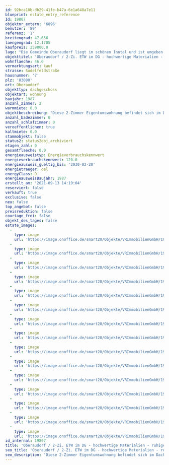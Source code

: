 ```yaml
---
id: 92bca10b-db29-41fe-b47a-6e1a648a7e11
blueprint: estate_entry_reference
Id: 19807
objektnr_extern: '6896'
benutzer: '89'
referenz: '1'
breitengrad: 47.656
laengengrad: 12.1705
kaufpreis: 259000.0
lage: "Die Gemeinde Oberaudorf liegt im schönen Inntal und ist umgeben von herrlicher Landschaft mit bayerischen und tiroler Bergen. \r\n\r\nDer Ort hat eine verkehrsgünstige Lage. In ca. 25 Minuten erreichen Sie mit dem Auto bequem über die Inntalautobahn Rosenheim. Auch bis Kufstein ist es nicht weit - hier sind Sie in ca. 10 Minuten. In rund einer Stunde erreichen Sie bequem mit dem Zug (Meridian) die bayerische Landeshauptstadt München. \r\nIn den Hauptverkehrszeiten sogar im halbe Stunden-Takt, sonst stündlich.\r\n\r\nEgal ob Sommer oder Winter - es gibt zahlreiche Freizeitmöglichkeiten. Sportbegeisterte können in Oberaudorf wandern, baden, bergsteigen, radeln oder mountainbiken. Im Winter locken gleich mehrere Skigebiete in der näheren Umgebung - alles auf kurzem Wege zu erreichen. \r\nDie Freizeitaktivitäten und sonstiges Wissenswertes im Umfeld von Oberaudorf sind unter www.oberaudorf.de bestens beschrieben."
objekttitel: 'Oberaudorf / 2-Zi. ETW im DG - hochwertige Materialien - ruhige Ortslage'
wohnflaeche: 46.0
vermarktungsart: kauf
strasse: Sudelfeldstraße
hausnummer: '7'
plz: '83080'
ort: Oberaudorf
objekttyp: dachgeschoss
objektart: wohnung
baujahr: 1987
anzahl_zimmer: 2
warmmiete: 0.0
objektbeschreibung: "Diese 2-Zimmer Eigentumswohnung befindet sich im Dachgeschoss eines gepflegten Mehrfamilienhauses in einer ruhigen und dennoch zentralen Lage von Oberaudorf. Zu Fuß ist das Ortszentrum in 15 Minuten zu erreichen. Der Bahnhof ist nur ca. 700 m entfernt. \r\n\r\nBei Renovierungen im Jahr 2019 wurde viel Wert auf die Verwendung von Materialien hoher Qualität sowie ein ansprechendes Design gelegt. Das Badezimmer wurde komplett saniert, die Böden mit echtem Naturholzboden belegt und die Dachfenster erneuert. Die hochwertige Einbauküche (im Kaufpreis bereits enthalten) ist ebenfalls nur ein Beispiel für die moderne Ausstattung dieser Wohnung.\r\n\r\nNeben Bad, einer Küche, einem Schlafzimmer sowie dem Wohnzimmer verfügt die Wohnung über einen Balkon mit wunderbarem Blick auf die Inntaler Berge wie z.B. auf das Kranzhorn.\r\n\r\nEin Tiefgaragenplatz und ein Speicherabteil im Bereich des Balkons runden dieses Angebot ab."
anzahl_badezimmer: 0
anzahl_schlafzimmer: 0
veroeffentlichen: true
kaltmiete: 0.0
stammobjekt: false
status2: status2obj_archiviert
etagen_zahl: 0
gesamtflaeche: 0.0
energieausweistyp: Energieverbrauchskennwert
energieverbrauchskennwert: 120.0
energieausweis_gueltig_bis: '2030-02-20'
energietraeger: oel
energyClass: D
energieausweisBaujahr: 1987
erstellt_am: '2021-09-13 14:19:04'
reserviert: false
verkauft: true
exclusive: false
neu: false
top_angebot: false
preisreduktion: false
courtage_frei: false
objekt_des_tages: false
estate_images:
  -
    type: image
    url: 'https://image.onoffice.de/smart20/Objekte/VRImmobilienGmbH/19807/cc67da94-a99f-49bc-aaa1-a227b84c8b7e.jpg'
  -
    type: image
    url: 'https://image.onoffice.de/smart20/Objekte/VRImmobilienGmbH/19807/bf40de70-8954-4b47-8f8c-07749ea29c37.jpg'
  -
    type: image
    url: 'https://image.onoffice.de/smart20/Objekte/VRImmobilienGmbH/19807/89c1d60c-82d1-4ce3-b093-97b1f46e4046.jpg'
  -
    type: image
    url: 'https://image.onoffice.de/smart20/Objekte/VRImmobilienGmbH/19807/0cc9c7fc-6cb0-4ce8-802e-9ffde8f320ab.jpg'
  -
    type: image
    url: 'https://image.onoffice.de/smart20/Objekte/VRImmobilienGmbH/19807/0d7a11b3-8b2a-4536-9d24-b0235a10bda4.jpg'
  -
    type: image
    url: 'https://image.onoffice.de/smart20/Objekte/VRImmobilienGmbH/19807/70d53d61-622f-4319-858b-f240441bf241.jpg'
  -
    type: image
    url: 'https://image.onoffice.de/smart20/Objekte/VRImmobilienGmbH/19807/a8e887f4-8a1a-4edd-99d4-b484293c4e6a.jpg'
  -
    type: image
    url: 'https://image.onoffice.de/smart20/Objekte/VRImmobilienGmbH/19807/0d651dd7-1f21-4cc2-a366-b5f576d83c6c.jpg'
  -
    type: image
    url: 'https://image.onoffice.de/smart20/Objekte/VRImmobilienGmbH/19807/16ab060a-a7aa-4ac1-a540-f90a9739a897.jpg'
  -
    type: image
    url: 'https://image.onoffice.de/smart20/Objekte/VRImmobilienGmbH/19807/6821ffde-2aac-4219-ae93-e53424de8e99.jpg'
  -
    type: image
    url: 'https://image.onoffice.de/smart20/Objekte/VRImmobilienGmbH/19807/99448869-4dbd-4a78-bc7b-8561c1eff64f.jpg'
  -
    type: image
    url: 'https://image.onoffice.de/smart20/Objekte/VRImmobilienGmbH/19807/515f60a9-4f8e-41e9-a1d2-f96c212494c4.jpg'
  -
    type: image
    url: 'https://image.onoffice.de/smart20/Objekte/VRImmobilienGmbH/19807/c67ff9a3-4bc6-46a9-b1cf-b455996f4e92.jpg'
  -
    type: image
    url: 'https://image.onoffice.de/smart20/Objekte/VRImmobilienGmbH/19807/2225a4b7-b5a1-4a77-bf4c-9f7f4e2bb76f.jpg'
  -
    type: image
    url: 'https://image.onoffice.de/smart20/Objekte/VRImmobilienGmbH/19807/c245182a-bd32-40ae-9b8c-8ab3a6c71e86.jpg'
id_internal: 19807
title: 'Oberaudorf / 2-Zi. ETW im DG - hochwertige Materialien - ruhige Ortslage'
seo_title: 'Oberaudorf / 2-Zi. ETW im DG - hochwertige Materialien - ruhige Ortslage'
seo_description: 'Diese 2-Zimmer Eigentumswohnung befindet sich im Dachgeschoss eines gepflegten Mehrfamilienhauses in einer ruhigen und dennoch zentralen Lage von Oberaudorf. Zu'
---
```

